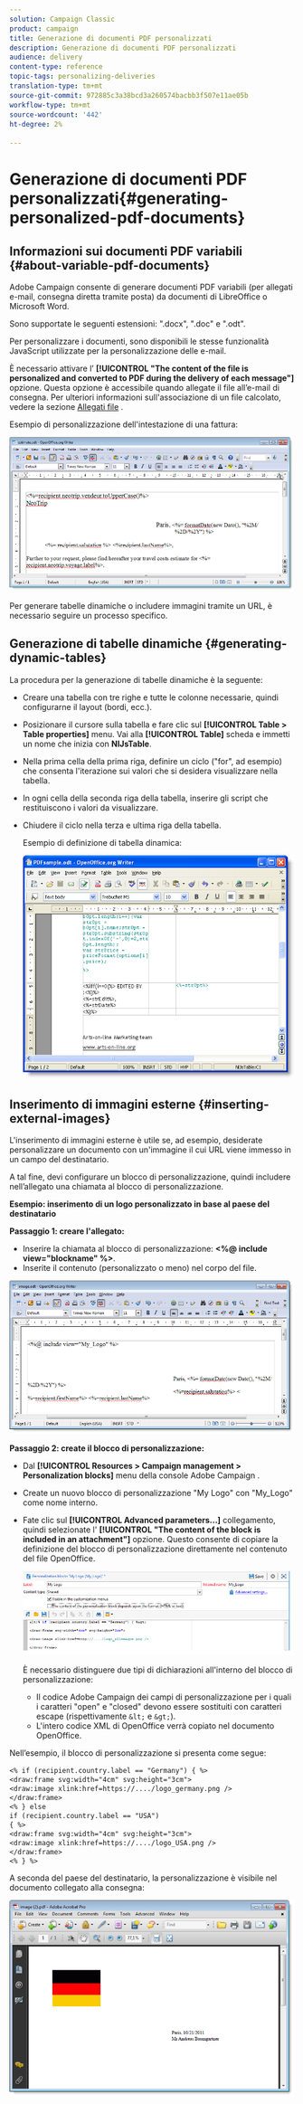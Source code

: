 ```yaml
---
solution: Campaign Classic
product: campaign
title: Generazione di documenti PDF personalizzati
description: Generazione di documenti PDF personalizzati
audience: delivery
content-type: reference
topic-tags: personalizing-deliveries
translation-type: tm+mt
source-git-commit: 972885c3a38bcd3a260574bacbb3f507e11ae05b
workflow-type: tm+mt
source-wordcount: '442'
ht-degree: 2%

---
```



# Generazione di documenti PDF personalizzati{#generating-personalized-pdf-documents}

## Informazioni sui documenti PDF variabili {#about-variable-pdf-documents}

 Adobe Campaign consente di generare documenti PDF variabili (per allegati e-mail, consegna diretta tramite posta) da documenti di LibreOffice o Microsoft Word.

Sono supportate le seguenti estensioni: &quot;.docx&quot;, &quot;.doc&quot; e &quot;.odt&quot;.

Per personalizzare i documenti, sono disponibili le stesse funzionalità JavaScript utilizzate per la personalizzazione delle e-mail.

È necessario attivare l’ **[!UICONTROL "The content of the file is personalized and converted to PDF during the delivery of each message"]** opzione. Questa opzione è accessibile quando allegate il file all’e-mail di consegna. Per ulteriori informazioni sull&#39;associazione di un file calcolato, vedere la sezione [Allegati file](../../delivery/using/attaching-files.md) .

Esempio di personalizzazione dell&#39;intestazione di una fattura:

![](assets/s_ncs_pdf_simple.png)

Per generare tabelle dinamiche o includere immagini tramite un URL, è necessario seguire un processo specifico.

## Generazione di tabelle dinamiche {#generating-dynamic-tables}

La procedura per la generazione di tabelle dinamiche è la seguente:

* Creare una tabella con tre righe e tutte le colonne necessarie, quindi configurarne il layout (bordi, ecc.).
* Posizionare il cursore sulla tabella e fare clic sul **[!UICONTROL Table > Table properties]** menu. Vai alla **[!UICONTROL Table]** scheda e immetti un nome che inizia con **NlJsTable**.
* Nella prima cella della prima riga, definire un ciclo (&quot;for&quot;, ad esempio) che consenta l&#39;iterazione sui valori che si desidera visualizzare nella tabella.
* In ogni cella della seconda riga della tabella, inserire gli script che restituiscono i valori da visualizzare.
* Chiudere il ciclo nella terza e ultima riga della tabella.

   Esempio di definizione di tabella dinamica:

   ![](assets/s_ncs_pdf_table.png)

## Inserimento di immagini esterne {#inserting-external-images}

L&#39;inserimento di immagini esterne è utile se, ad esempio, desiderate personalizzare un documento con un&#39;immagine il cui URL viene immesso in un campo del destinatario.

A tal fine, devi configurare un blocco di personalizzazione, quindi includere nell’allegato una chiamata al blocco di personalizzazione.

**Esempio: inserimento di un logo personalizzato in base al paese del destinatario**

**Passaggio 1: creare l&#39;allegato:**

* Inserire la chiamata al blocco di personalizzazione: **&lt;%@ include view=&quot;blockname&quot; %>**.
* Inserite il contenuto (personalizzato o meno) nel corpo del file.

![](assets/s_ncs_open_office_blocdeperso.png)

**Passaggio 2: create il blocco di personalizzazione:**

* Dal **[!UICONTROL Resources > Campaign management > Personalization blocks]** menu della console Adobe Campaign .
* Create un nuovo blocco di personalizzazione &quot;My Logo&quot; con &quot;My_Logo&quot; come nome interno.
* Fate clic sul **[!UICONTROL Advanced parameters...]** collegamento, quindi selezionate l&#39; **[!UICONTROL "The content of the block is included in an attachment"]** opzione. Questo consente di copiare la definizione del blocco di personalizzazione direttamente nel contenuto del file OpenOffice.

   ![](assets/s_ncs_pdf_bloc_option.png)

   È necessario distinguere due tipi di dichiarazioni all&#39;interno del blocco di personalizzazione:

   * Il codice Adobe Campaign  dei campi di personalizzazione per i quali i caratteri &quot;open&quot; e &quot;closed&quot; devono essere sostituiti con caratteri escape (rispettivamente `&lt;` e `&gt;`).
   * L&#39;intero codice XML di OpenOffice verrà copiato nel documento OpenOffice.

Nell’esempio, il blocco di personalizzazione si presenta come segue:

```
<% if (recipient.country.label == "Germany") { %>
<draw:frame svg:width="4cm" svg:height="3cm">
<draw:image xlink:href=https://..../logo_germany.png />
</draw:frame>
<% } else
if (recipient.country.label == "USA")
{ %>
<draw:frame svg:width="4cm" svg:height="3cm">
<draw:image xlink:href=https://..../logo_USA.png />
</draw:frame>
<% } %>
```

A seconda del paese del destinatario, la personalizzazione è visibile nel documento collegato alla consegna:

![](assets/s_ncs_pdf_result.png)
